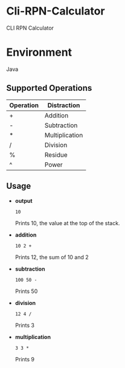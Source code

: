 # Cli-RPN-Calculator
CLI RPN Calculator
# Environment
Java
## Supported Operations

|Operation	|Distraction|
|-----------|------------ |
|+	|Addition|
|-	|Subtraction|
|*	|Multiplication|
|/|	Division|
|%	|Residue|
|^	|Power|

## Usage


*   __output__

        10 

    Prints 10, the value at the top of the stack.

*   __addition__

        10 2 + 

    Prints 12, the sum of 10 and 2

*   __subtraction__

        100 50 - 

    Prints 50

*   __division__

        12 4 / 

    Prints 3

*   __multiplication__

        3 3 * 

    Prints 9
